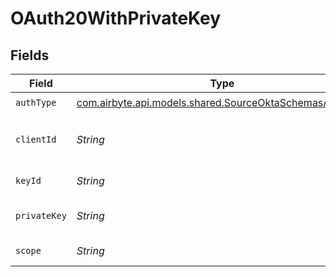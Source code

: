 # OAuth20WithPrivateKey


## Fields

| Field                                                                                                       | Type                                                                                                        | Required                                                                                                    | Description                                                                                                 |
| ----------------------------------------------------------------------------------------------------------- | ----------------------------------------------------------------------------------------------------------- | ----------------------------------------------------------------------------------------------------------- | ----------------------------------------------------------------------------------------------------------- |
| `authType`                                                                                                  | [com.airbyte.api.models.shared.SourceOktaSchemasAuthType](../../models/shared/SourceOktaSchemasAuthType.md) | :heavy_check_mark:                                                                                          | N/A                                                                                                         |
| `clientId`                                                                                                  | *String*                                                                                                    | :heavy_check_mark:                                                                                          | The Client ID of your OAuth application.                                                                    |
| `keyId`                                                                                                     | *String*                                                                                                    | :heavy_check_mark:                                                                                          | The key ID (kid).                                                                                           |
| `privateKey`                                                                                                | *String*                                                                                                    | :heavy_check_mark:                                                                                          | The private key in PEM format                                                                               |
| `scope`                                                                                                     | *String*                                                                                                    | :heavy_check_mark:                                                                                          | The OAuth scope.                                                                                            |